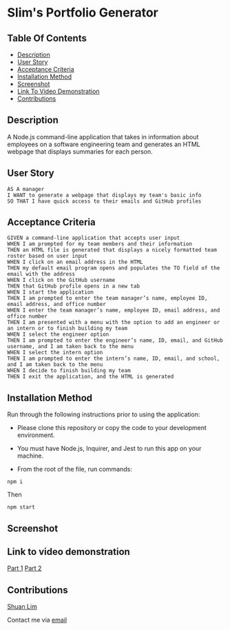 # Slim's Portfolio Generator

## Table Of Contents

- [Description](#description)
- [User Story](#user-story)
- [Acceptance Criteria](#acceptance-criteria)
- [Installation Method](#installation-method)
- [Screenshot](#screenshot)
- [Link To Video Demonstration](#link-to-video-demonstration)
- [Contributions](#contributions)

## Description

A Node.js command-line application that takes in information about employees on a software engineering team and generates an HTML webpage that displays summaries for each person.

## User Story

```
AS A manager
I WANT to generate a webpage that displays my team's basic info
SO THAT I have quick access to their emails and GitHub profiles
```

## Acceptance Criteria

```
GIVEN a command-line application that accepts user input
WHEN I am prompted for my team members and their information
THEN an HTML file is generated that displays a nicely formatted team roster based on user input
WHEN I click on an email address in the HTML
THEN my default email program opens and populates the TO field of the email with the address
WHEN I click on the GitHub username
THEN that GitHub profile opens in a new tab
WHEN I start the application
THEN I am prompted to enter the team manager’s name, employee ID, email address, and office number
WHEN I enter the team manager’s name, employee ID, email address, and office number
THEN I am presented with a menu with the option to add an engineer or an intern or to finish building my team
WHEN I select the engineer option
THEN I am prompted to enter the engineer’s name, ID, email, and GitHub username, and I am taken back to the menu
WHEN I select the intern option
THEN I am prompted to enter the intern’s name, ID, email, and school, and I am taken back to the menu
WHEN I decide to finish building my team
THEN I exit the application, and the HTML is generated
```

## Installation Method

Run through the following instructions prior to using the application:

- Please clone this repository or copy the code to your development environment.
- You must have Node.js, Inquirer, and Jest to run this app on your machine.

- From the root of the file, run commands:

```
npm i
```

Then

```
npm start
```

## Screenshot

<a href='<img width="1013" alt="profilegenerator" src="https://user-images.githubusercontent.com/79289373/180108680-acede838-b645-4b8b-a106-59a5780d245a.png">'></a>

## Link to video demonstration

<a href='https://drive.google.com/file/d/12BIPeAsWCQQseMKdHepzJs2UZfEWStEI/view'>Part 1</a>
<a href='https://drive.google.com/file/d/1VQ-ufemblhFDMJ492Ra138FryqqyMb_G/view'>Part 2</a>

## Contributions

<a href='https://github.com/ShuanLim'>Shuan Lim</a>

Contact me via <a href='mailto:shuanmlim@gmail.com'>email</a>
